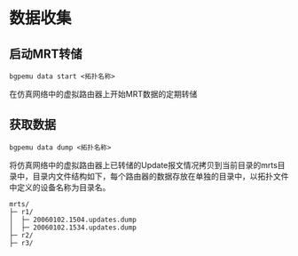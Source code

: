 # 数据收集
## 启动MRT转储
```
bgpemu data start <拓扑名称>
```
在仿真网络中的虚拟路由器上开始MRT数据的定期转储
## 获取数据
```
bgpemu data dump <拓扑名称>
```
将仿真网络中的虚拟路由器上已转储的Update报文情况拷贝到当前目录的mrts目录中，目录内文件结构如下，每个路由器的数据存放在单独的目录中，以拓扑文件中定义的设备名称为目录名。
```
mrts/
├─ r1/
│  ├─ 20060102.1504.updates.dump
│  ├─ 20060102.1534.updates.dump
├─ r2/
├─ r3/
```